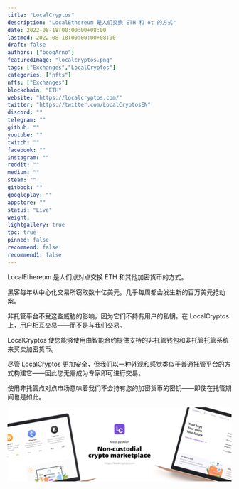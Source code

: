 ```yaml
---
title: "LocalCryptos"
description: "LocalEthereum 是人们交换 ETH 和 ot 的方式"
date: 2022-08-18T00:00:00+08:00
lastmod: 2022-08-18T00:00:00+08:00
draft: false
authors: ["boogArno"]
featuredImage: "localcryptos.png"
tags: ["Exchanges","LocalCryptos"]
categories: ["nfts"]
nfts: ["Exchanges"]
blockchain: "ETH"
website: "https://localcryptos.com/"
twitter: "https://twitter.com/LocalCryptosEN"
discord: ""
telegram: ""
github: ""
youtube: ""
twitch: ""
facebook: ""
instagram: ""
reddit: ""
medium: ""
steam: ""
gitbook: ""
googleplay: ""
appstore: ""
status: "Live"
weight: 
lightgallery: true
toc: true
pinned: false
recommend: false
recommend1: false
---
```


LocalEthereum 是人们点对点交换 ETH 和其他加密货币的方式。

黑客每年从中心化交易所窃取数十亿美元。几乎每周都会发生新的百万美元抢劫案。

非托管平台不受这些威胁的影响，因为它们不持有用户的私钥。在 LocalCryptos 上，用户相互交易——而不是与我们交易。

LocalCryptos 使您能够使用由智能合约提供支持的非托管钱包和非托管托管系统来买卖加密货币。

尽管 LocalCryptos 更加安全，但我们以一种外观和感觉类似于普通托管平台的方式构建它——因此您无需成为专家即可进行交易。

使用非托管点对点市场意味着我们不会持有您的加密货币的密钥——即使在托管期间也是如此。

![1500x500](1500x500.jpg)